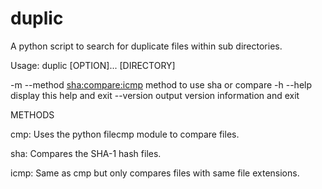 # duplic
A python script to search for duplicate files within sub directories.

Usage: duplic [OPTION]... [DIRECTORY]

-m  --method <sha:compare:icmp>  method to use sha or compare
-h  --help                  display this help and exit
--version                   output version information and exit

METHODS

cmp: Uses the python filecmp module to compare files.

sha: Compares the SHA-1 hash files.

icmp: Same as cmp but only compares files with same file extensions.
